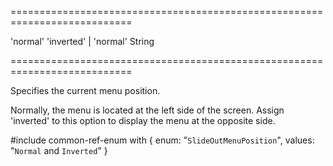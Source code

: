 ===========================================================================
<!--default-->'normal'<!--/default-->
<!--acceptValues-->'inverted' | 'normal'<!--/acceptValues-->
<!--type-->String<!--/type-->
===========================================================================

<!--shortDescription-->
Specifies the current menu position.
<!--/shortDescription-->

<!--fullDescription-->
Normally, the menu is located at the left side of the screen. Assign 'inverted' to this option to display the menu at the opposite side.

#include common-ref-enum with {
    enum: "`SlideOutMenuPosition`",
    values: "`Normal` and `Inverted`"
}
<!--/fullDescription-->